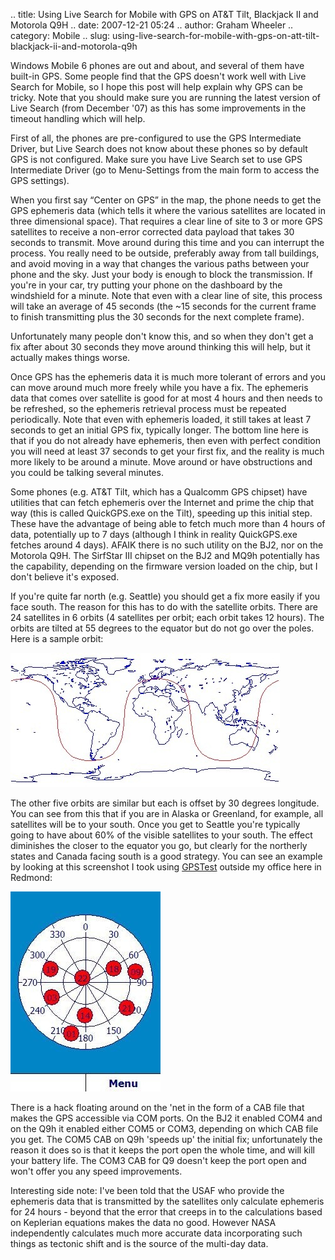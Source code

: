 .. title: Using Live Search for Mobile with GPS on AT&T Tilt, Blackjack II and Motorola Q9H
.. date: 2007-12-21 05:24
.. author: Graham Wheeler
.. category: Mobile
.. slug: using-live-search-for-mobile-with-gps-on-att-tilt-blackjack-ii-and-motorola-q9h

Windows Mobile 6 phones are out and about, and several of them have
built-in GPS. Some people find that the GPS doesn't work well with Live
Search for Mobile, so I hope this post will help explain why GPS can be
tricky. Note that you should make sure you are running the latest
version of Live Search (from December '07) as this has some improvements
in the timeout handling which will help.

First of all, the phones are pre-configured to use the GPS Intermediate
Driver, but Live Search does not know about these phones so by default
GPS is not configured. Make sure you have Live Search set to use GPS
Intermediate Driver (go to Menu-Settings from the main form to access
the GPS settings).

When you first say “Center on GPS” in the map, the phone needs to get
the GPS ephemeris data (which tells it where the various satellites are
located in three dimensional space). That requires a clear line of site
to 3 or more GPS satellites to receive a non-error corrected data
payload that takes 30 seconds to transmit. Move around during this time
and you can interrupt the process. You really need to be outside,
preferably away from tall buildings, and avoid moving in a way that
changes the various paths between your phone and the sky. Just your body
is enough to block the transmission. If you're in your car, try putting
your phone on the dashboard by the windshield for a minute. Note that
even with a clear line of site, this process will take an average of 45
seconds (the \~15 seconds for the current frame to finish transmitting
plus the 30 seconds for the next complete frame).

Unfortunately many people don't know this, and so when they don't get a
fix after about 30 seconds they move around thinking this will help, but
it actually makes things worse.

Once GPS has the ephemeris data it is much more tolerant of errors and
you can move around much more freely while you have a fix. The ephemeris
data that comes over satellite is good for at most 4 hours and then
needs to be refreshed, so the ephemeris retrieval process must be
repeated periodically. Note that even with ephemeris loaded, it still
takes at least 7 seconds to get an initial GPS fix, typically longer.
The bottom line here is that if you do not already have ephemeris, then
even with perfect condition you will need at least 37 seconds to get
your first fix, and the reality is much more likely to be around a
minute. Move around or have obstructions and you could be talking
several minutes.

Some phones (e.g. AT&T Tilt, which has a Qualcomm GPS chipset) have
utilities that can fetch ephemeris over the Internet and prime the chip
that way (this is called QuickGPS.exe on the Tilt), speeding up this
initial step. These have the advantage of being able to fetch much more
than 4 hours of data, potentially up to 7 days (although I think in
reality QuickGPS.exe fetches around 4 days). AFAIK there is no such
utility on the BJ2, nor on the Motorola Q9H. The SirfStar III chipset on
the BJ2 and MQ9h potentially has the capability, depending on the
firmware version loaded on the chip, but I don't believe it's exposed.

If you're quite far north (e.g. Seattle) you should get a fix more
easily if you face south. The reason for this has to do with the
satellite orbits. There are 24 satellites in 6 orbits (4 satellites per
orbit; each orbit takes 12 hours). The orbits are tilted at 55 degrees
to the equator but do not go over the poles. Here is a sample orbit:

[![gpsorbit](/images/gpsorbit.jpg "gpsorbit")](/images/gpsorbit.jpg)

The other five orbits are similar but each is offset by 30 degrees
longitude. You can see from this that if you are in Alaska or Greenland,
for example, all satellites will be to your south. Once you get to
Seattle you're typically going to have about 60% of the visible
satellites to your south. The effect diminishes the closer to the
equator you go, but clearly for the northerly states and Canada facing
south is a good strategy. You can see an example by looking at this
screenshot I took using
[GPSTest](http://www.chartcross.co.uk/products/WM00002_details.asp)
outside my office here in Redmond:

[![satellites](/images/satellites.jpg "satellites")](/images/satellites.jpg)

There is a hack floating around on the 'net in the form of a CAB file
that makes the GPS accessible via COM ports. On the BJ2 it enabled COM4
and on the Q9h it enabled either COM5 or COM3, depending on which CAB
file you get. The COM5 CAB on Q9h 'speeds up' the initial fix;
unfortunately the reason it does so is that it keeps the port open the
whole time, and will kill your battery life. The COM3 CAB for Q9 doesn't
keep the port open and won't offer you any speed improvements.

Interesting side note: I've been told that the USAF who provide the
ephemeris data that is transmitted by the satellites only calculate
ephemeris for 24 hours - beyond that the error that creeps in to the
calculations based on Keplerian equations makes the data no good.
However NASA independently calculates much more accurate data
incorporating such things as tectonic shift and is the source of the
multi-day data.
